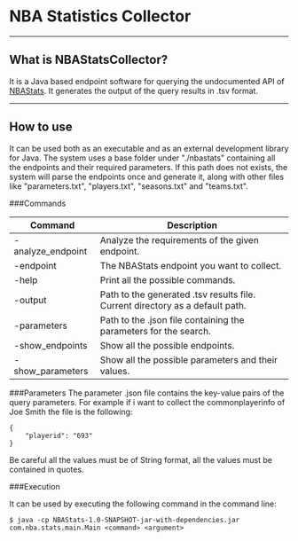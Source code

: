 # NBA Statistics Collector

----
## What is NBAStatsCollector?

It is a Java based endpoint software for querying the undocumented API of [NBAStats](http://stats.nba.com/). It generates the output of the query results in .tsv format.

----
## How to use
It can be used both as an executable and as an external development library for Java. The system uses a base folder under "./nbastats" containing all the endpoints and their required parameters. 
If this path does not exists, the system will parse the endpoints once and generate it, along with other files like "parameters.txt", "players.txt", "seasons.txt" and "teams.txt".

###Commands

| Command                 | Description                                                                   |
|-------------------------|-------------------------------------------------------------------------------|
| -analyze_endpoint <arg> | Analyze the requirements of the given endpoint.                               |
| -endpoint <arg>         | The NBAStats endpoint you want to collect.                                    |
| -help                   | Print all the possible commands.                                              |
| -output <arg>           | Path to the generated .tsv results file. Current directory as a default path. |
| -parameters <arg>       | Path to the .json file containing the parameters for the search.              |
| -show_endpoints         | Show all the possible endpoints.                                              |
| -show_parameters        | Show all the possible parameters and their values.                            |

###Parameters
The parameter .json file contains the key-value pairs of the query parameters. For example if i want to collect the commonplayerinfo of Joe Smith the file is the following:
  
	{
		"playerid": "693"
	}
	
Be careful all the values must be of String format, all the values must be contained in quotes.

###Execution

It can be used by executing the following command in the command line:
    
    $ java -cp NBAStats-1.0-SNAPSHOT-jar-with-dependencies.jar com.nba.stats.main.Main <command> <argument>
